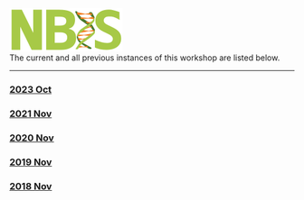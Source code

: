 <div class='wrapper-logo'><img class='logo' src='assets/logo.svg'></div>The current and all previous instances of this workshop are listed below.
<hr>
<div class='workshop-list'>
<h3><a href='https://NBISweden.github.io/NBISweden/workshop-r/2310/'>2023 Oct</a></h3><h3><a href='https://NBISweden.github.io/NBISweden/workshop-r/2111/'>2021 Nov</a></h3><h3><a href='https://NBISweden.github.io/NBISweden/workshop-r/2011/'>2020 Nov</a></h3><h3><a href='https://NBISweden.github.io/NBISweden/workshop-r/1911/'>2019 Nov</a></h3><h3><a href='https://NBISweden.github.io/NBISweden/workshop-r/1811/'>2018 Nov</a></h3></div>
